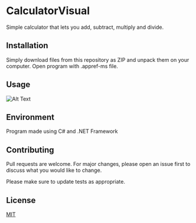 # CalculatorVisual

Simple calculator that lets you add, subtract, multiply and divide.

## Installation

Simply download files from this repository as ZIP and unpack them on your computer. 
Open program with .appref-ms file.

## Usage
![Alt Text](http://g.recordit.co/8HuPeMiw59.gif)


## Environment

Program made using C# and .NET Framework

## Contributing
Pull requests are welcome. For major changes, please open an issue first to discuss what you would like to change.

Please make sure to update tests as appropriate.

## License
[MIT](https://choosealicense.com/licenses/mit/)
